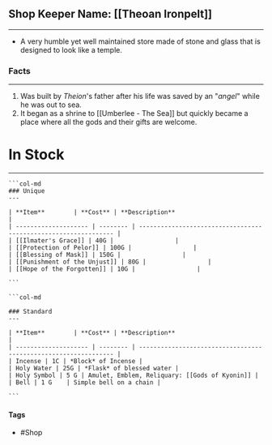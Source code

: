 ## Shop Keeper Name: [[Theoan Ironpelt]]
---
- A very humble yet well maintained store made of stone and glass that is designed to look like a temple.

### Facts
---
1. Was built by *Theion*'s father after his life was saved by an "*angel*" while he was out to sea.
2. It began as a shrine to [[Umberlee - The Sea]] but quickly became a place where all the gods and their gifts are welcome.

# In Stock
---
````col
```col-md
### Unique
---

| **Item**        | **Cost** | **Description**                                                 |
| -------------------- | -------- | --------------------------------------------------------------- |
| [[Ilmater's Grace]] | 40G |                 |
| [[Protection of Pelor]] | 100G |                 |
| [[Blessing of Mask]] | 150G |                 |
| [[Punishment of the Unjust]] | 80G |                 |
| [[Hope of the Forgotten]] | 10G |                 |

```

```col-md

### Standard
---

| **Item**        | **Cost** | **Description**                                                 |
| -------------------- | -------- | --------------------------------------------------------------- |
| Incense | 1C | *Block* of Incense |
| Holy Water | 25G | *Flask* of blessed water |
| Holy Symbol | 5 G | Amulet, Emblem, Reliquary: [[Gods of Kyonin]] |
| Bell | 1 G    | Simple bell on a chain |

```
````

#### Tags
- #Shop 